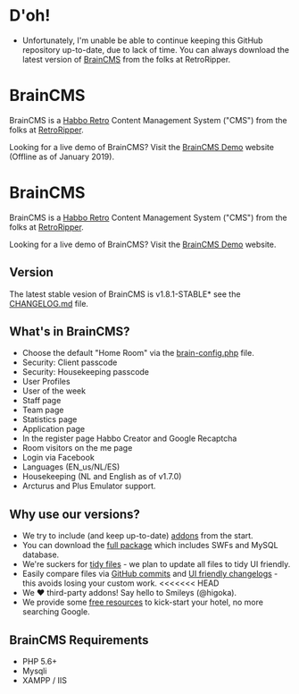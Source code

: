 # D'oh! #
* Unfortunately, I'm unable be able to continue keeping this GitHub repository up-to-date, due to lack of time. You can always download the latest version of [BrainCMS][1] from the folks at RetroRipper.

# BrainCMS #

BrainCMS is a [Habbo Retro][6] Content Management System ("CMS") from the folks at [RetroRipper][1].

Looking for a live demo of BrainCMS? Visit the [BrainCMS Demo][2] website (Offline as of January 2019).

# BrainCMS #

BrainCMS is a [Habbo Retro][6] Content Management System ("CMS") from the folks at [RetroRipper][1].

Looking for a live demo of BrainCMS? Visit the [BrainCMS Demo][2] website.

## Version ##
The latest stable vesion of BrainCMS is v1.8.1-STABLE* see the [CHANGELOG.md][3] file.

## What's in BrainCMS? ##
- Choose the default "Home Room" via the [brain-config.php][4] file.
- Security: Client passcode
- Security: Housekeeping passcode
- User Profiles
- User of the week
- Staff page
- Team page
- Statistics page
- Application page
- In the register page Habbo Creator and Google Recaptcha
- Room visitors on the me page
- Login via Facebook
- Languages (EN_us/NL/ES)
- Housekeeping (NL and English as of v1.7.0)
- Arcturus and Plus Emulator support.

## Why use our versions? ##
- We try to include (and keep up-to-date) [addons][7] from the start.
- You can download the [full package][8] which includes SWFs and MySQL database.
- We're suckers for [tidy files][9] - we plan to update all files to tidy UI friendly.
- Easily compare files via [GitHub commits][10] and [UI friendly changelogs][3] - this avoids losing your custom work.
<<<<<<< HEAD
- We :heart: third-party addons! Say hello to Smileys (@higoka).
- We provide some [free resources][11] to kick-start your hotel, no more searching Google.


## BrainCMS Requirements ##
- PHP 5.6+
- Mysqli
- XAMPP / IIS


[1]: https://habbo.retroripper.com/braincms
[2]: https://brain.retroripper.com
[3]: https://github.com/BrainCMS/BrainCMS/blob/master/CHANGELOG.md
[4]: https://github.com/BrainCMS/BrainCMS/wiki/How-do-I-change-the-default-home-room
[5]: https://github.com/BrainCMS/BrainCMS/tree/master/brain-addons
[6]: https://help.habbo.com/hc/en-us/articles/221642388-What-are-Retro-sites-
[7]: https://github.com/BrainCMS/BrainCMS/tree/master/brain-addons
[8]: https://github.com/BrainCMS/BrainCMS/tree/master/brain-addons
[9]: https://github.com/BrainCMS/BrainCMS/blob/master/system/brain-config.sample.php
[10]: https://github.com/BrainCMS/BrainCMS/commits/master
[11]: https://github.com/BrainCMS/BrainCMS/blob/master/RESOURCES.md
